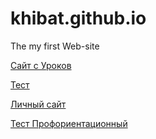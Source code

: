 # khibat.github.io
The my first Web-site


[Сайт с Уроков](https://khibat.github.io/Lesson "Мой первый сайт")

[Тест](https://khibat.github.io/Test "Тест")

[Личный сайт](https://khibat.github.io/page "Сайт Салавата Хибатова")

[Тест Профориентационный](https://khibat.github.io/test "Тест")
